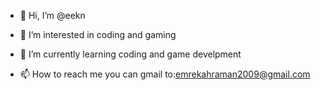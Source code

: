 - 👋 Hi, I’m @eekn
- 👀 I’m interested in coding and gaming
- 🌱 I’m currently learning coding and game develpment

- 📫 How to reach me you can gmail to:emrekahraman2009@gmail.com



<!---
eekn/eekn is a ✨ special ✨ repository because its `README.md` (this file) appears on your GitHub profile.
You can click the Preview link to take a look at your changes.
--->
